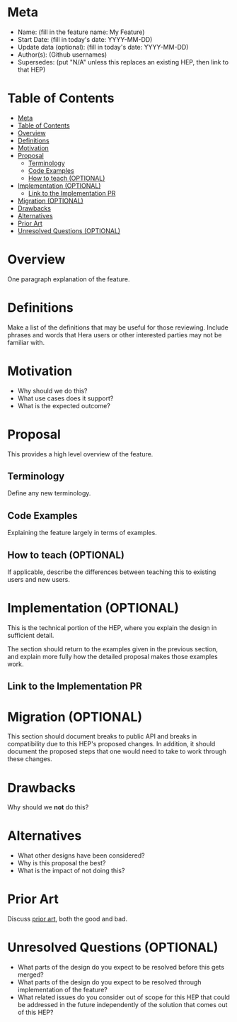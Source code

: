 # Meta
[meta]: #meta
- Name: (fill in the feature name: My Feature)
- Start Date: (fill in today's date: YYYY-MM-DD)
- Update data (optional): (fill in today's date: YYYY-MM-DD)
- Author(s): (Github usernames)
- Supersedes: (put "N/A" unless this replaces an existing HEP, then link to that HEP)

# Table of Contents
[table-of-contents]: #table-of-contents
- [Meta](#meta)
- [Table of Contents](#table-of-contents)
- [Overview](#overview)
- [Definitions](#definitions)
- [Motivation](#motivation)
- [Proposal](#proposal)
  - [Terminology](#terminology)
  - [Code Examples](#code-examples)
  - [How to teach (OPTIONAL)](#how-to-teach-optional)
- [Implementation (OPTIONAL)](#implementation-optional)
  - [Link to the Implementation PR](#link-to-the-implementation-pr)
- [Migration (OPTIONAL)](#migration-optional)
- [Drawbacks](#drawbacks)
- [Alternatives](#alternatives)
- [Prior Art](#prior-art)
- [Unresolved Questions (OPTIONAL)](#unresolved-questions-optional)

# Overview
[overview]: #overview

One paragraph explanation of the feature.

# Definitions
[definitions]: #definitions

Make a list of the definitions that may be useful for those reviewing. Include phrases and words that Hera users or other interested parties may not be familiar with.

# Motivation
[motivation]: #motivation

- Why should we do this?
- What use cases does it support?
- What is the expected outcome?

# Proposal

This provides a high level overview of the feature.

## Terminology

Define any new terminology.


## Code Examples

Explaining the feature largely in terms of examples.

## How to teach (OPTIONAL)

If applicable, describe the differences between teaching this to existing users and new users.


# Implementation (OPTIONAL)

This is the technical portion of the HEP, where you explain the design in sufficient detail.

The section should return to the examples given in the previous section, and explain more fully how the detailed proposal makes those examples work.

## Link to the Implementation PR

# Migration (OPTIONAL)

This section should document breaks to public API and breaks in compatibility due to this HEP's proposed changes. In addition, it should document the proposed steps that one would need to take to work through these changes.

# Drawbacks

Why should we **not** do this?

# Alternatives

- What other designs have been considered?
- Why is this proposal the best?
- What is the impact of not doing this?

# Prior Art

Discuss [prior art](https://en.wikipedia.org/wiki/Prior_art), both the good and bad.

# Unresolved Questions (OPTIONAL)

- What parts of the design do you expect to be resolved before this gets merged?
- What parts of the design do you expect to be resolved through implementation of the feature?
- What related issues do you consider out of scope for this HEP that could be addressed in the future independently of the solution that comes out of this HEP?
